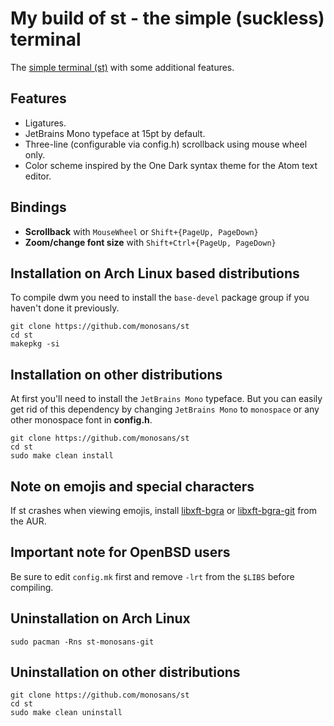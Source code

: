 # My build of st - the simple (suckless) terminal

The [simple terminal (st)](https://st.suckless.org) with some additional features.

## Features

- Ligatures.
- JetBrains Mono typeface at 15pt by default.
- Three-line (configurable via config.h) scrollback using mouse wheel only.
- Color scheme inspired by the One Dark syntax theme for the Atom text editor.

## Bindings

- **Scrollback** with `MouseWheel` or `Shift+{PageUp, PageDown}`
- **Zoom/change font size** with `Shift+Ctrl+{PageUp, PageDown}`

## Installation on Arch Linux based distributions

To compile dwm you need to install the `base-devel` package group if you haven't done it previously.

```
git clone https://github.com/monosans/st
cd st
makepkg -si
```

## Installation on other distributions

At first you'll need to install the `JetBrains Mono` typeface. But you can easily get rid of this dependency by changing `JetBrains Mono` to `monospace` or any other monospace font in **config.h**.

```
git clone https://github.com/monosans/st
cd st
sudo make clean install
```

## Note on emojis and special characters

If st crashes when viewing emojis, install [libxft-bgra](https://aur.archlinux.org/packages/libxft-bgra) or [libxft-bgra-git](https://aur.archlinux.org/packages/libxft-bgra-git) from the AUR.

## Important note for OpenBSD users

Be sure to edit `config.mk` first and remove `-lrt` from the `$LIBS` before compiling.

## Uninstallation on Arch Linux

`sudo pacman -Rns st-monosans-git`

## Uninstallation on other distributions

```
git clone https://github.com/monosans/st
cd st
sudo make clean uninstall
```

